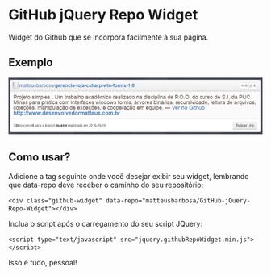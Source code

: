 # GitHub jQuery Repo Widget

Widget do Github que se incorpora facilmente à sua página.

## Exemplo

![Widget Image](/demo/demo-widget-ptbr.jpg?raw=true "Print de um jQuery Repo Widget")

## Como usar?

Adicione a tag seguinte onde você desejar exibir seu widget, lembrando que data-repo deve receber o caminho do seu repositório:

	<div class="github-widget" data-repo="matteusbarbosa/GitHub-jQuery-Repo-Widget"></div>

Inclua o script após o carregamento do seu script JQuery:

	<script type="text/javascript" src="jquery.githubRepoWidget.min.js"></script>

Isso é tudo, pessoal!
